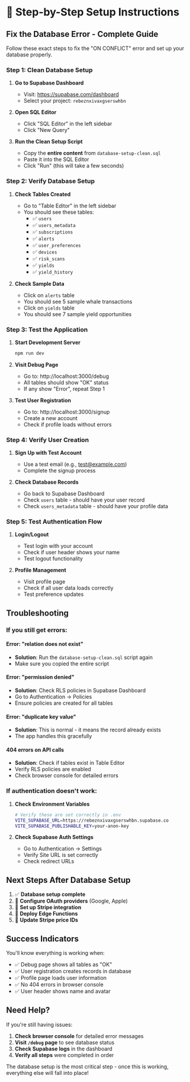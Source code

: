 # 🚀 Step-by-Step Setup Instructions

## Fix the Database Error - Complete Guide

Follow these exact steps to fix the "ON CONFLICT" error and set up your database properly.

### Step 1: Clean Database Setup

1. **Go to Supabase Dashboard**
   - Visit: https://supabase.com/dashboard
   - Select your project: `rebeznxivaxgserswhbn`

2. **Open SQL Editor**
   - Click "SQL Editor" in the left sidebar
   - Click "New Query"

3. **Run the Clean Setup Script**
   - Copy the **entire content** from `database-setup-clean.sql`
   - Paste it into the SQL Editor
   - Click "Run" (this will take a few seconds)

### Step 2: Verify Database Setup

1. **Check Tables Created**
   - Go to "Table Editor" in the left sidebar
   - You should see these tables:
     - ✅ `users`
     - ✅ `users_metadata`
     - ✅ `subscriptions`
     - ✅ `alerts`
     - ✅ `user_preferences`
     - ✅ `devices`
     - ✅ `risk_scans`
     - ✅ `yields`
     - ✅ `yield_history`

2. **Check Sample Data**
   - Click on `alerts` table
   - You should see 5 sample whale transactions
   - Click on `yields` table
   - You should see 7 sample yield opportunities

### Step 3: Test the Application

1. **Start Development Server**
   ```bash
   npm run dev
   ```

2. **Visit Debug Page**
   - Go to: http://localhost:3000/debug
   - All tables should show "OK" status
   - If any show "Error", repeat Step 1

3. **Test User Registration**
   - Go to: http://localhost:3000/signup
   - Create a new account
   - Check if profile loads without errors

### Step 4: Verify User Creation

1. **Sign Up with Test Account**
   - Use a test email (e.g., test@example.com)
   - Complete the signup process

2. **Check Database Records**
   - Go back to Supabase Dashboard
   - Check `users` table - should have your user record
   - Check `users_metadata` table - should have your profile data

### Step 5: Test Authentication Flow

1. **Login/Logout**
   - Test login with your account
   - Check if user header shows your name
   - Test logout functionality

2. **Profile Management**
   - Visit profile page
   - Check if all user data loads correctly
   - Test preference updates

## Troubleshooting

### If you still get errors:

#### Error: "relation does not exist"
- **Solution**: Run the `database-setup-clean.sql` script again
- Make sure you copied the entire script

#### Error: "permission denied"
- **Solution**: Check RLS policies in Supabase Dashboard
- Go to Authentication → Policies
- Ensure policies are created for all tables

#### Error: "duplicate key value"
- **Solution**: This is normal - it means the record already exists
- The app handles this gracefully

#### 404 errors on API calls
- **Solution**: Check if tables exist in Table Editor
- Verify RLS policies are enabled
- Check browser console for detailed errors

### If authentication doesn't work:

1. **Check Environment Variables**
   ```bash
   # Verify these are set correctly in .env
   VITE_SUPABASE_URL=https://rebeznxivaxgserswhbn.supabase.co
   VITE_SUPABASE_PUBLISHABLE_KEY=your-anon-key
   ```

2. **Check Supabase Auth Settings**
   - Go to Authentication → Settings
   - Verify Site URL is set correctly
   - Check redirect URLs

## Next Steps After Database Setup

1. ✅ **Database setup complete**
2. 🔄 **Configure OAuth providers** (Google, Apple)
3. 🔄 **Set up Stripe integration**
4. 🔄 **Deploy Edge Functions**
5. 🔄 **Update Stripe price IDs**

## Success Indicators

You'll know everything is working when:

- ✅ Debug page shows all tables as "OK"
- ✅ User registration creates records in database
- ✅ Profile page loads user information
- ✅ No 404 errors in browser console
- ✅ User header shows name and avatar

## Need Help?

If you're still having issues:

1. **Check browser console** for detailed error messages
2. **Visit `/debug` page** to see database status
3. **Check Supabase logs** in the dashboard
4. **Verify all steps** were completed in order

The database setup is the most critical step - once this is working, everything else will fall into place!